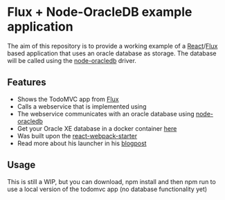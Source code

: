# Flux + Node-OracleDB example application

The aim of this repository is to provide a working example of a [React](https://facebook.github.io/react/)/[Flux](https://github.com/facebook/flux) based application that uses an oracle database as storage. The database will be called using the [node-oracledb](https://github.com/oracle/node-oracledb) driver.

## Features

* Shows the TodoMVC app from [Flux](https://github.com/facebook/flux)
* Calls a webservice that is implemented using 
* The webservice communicates with an oracle database using [node-oracledb](https://github.com/oracle/node-oracledb)
 * Get your Oracle XE database in a docker container [here](https://registry.hub.docker.com/u/alexeiled/docker-oracle-xe-11g/)
* Was built upon the [react-webpack-starter](https://github.com/krasimir/react-webpack-starter)
 * Read more about his launcher in his [blogpost](http://krasimirtsonev.com/blog/article/a-modern-react-starter-pack-based-on-webpack)

## Usage

This is still a WIP, but you can download, npm install and then npm run to use a local version of the todomvc app (no database functionality yet)
